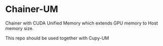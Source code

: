 # Chainer-UM
Chainer with CUDA Unified Memory which extends GPU memory to Host memory size.

This repo should be used together with Cupy-UM
